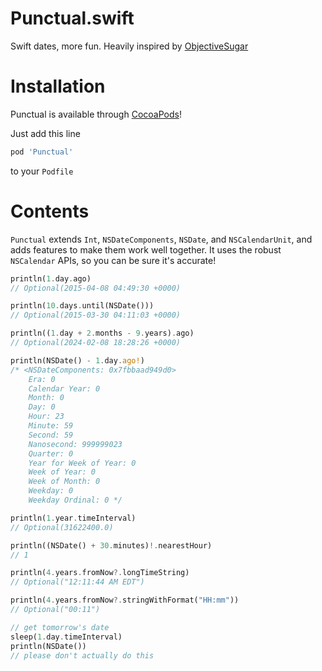 # Punctual.swift
Swift dates, more fun. Heavily inspired by [ObjectiveSugar](https://github.com/supermarin/objectivesugar)

# Installation
Punctual is available through [CocoaPods](http://cocoapods.org)!

Just add this line
```ruby
pod 'Punctual'
```
to your `Podfile`

# Contents
`Punctual` extends `Int`, `NSDateComponents`, `NSDate`, and `NSCalendarUnit`, and adds features to make them work well together. It uses the robust `NSCalendar` APIs, so you can be sure it's accurate!

```rust
println(1.day.ago)
// Optional(2015-04-08 04:49:30 +0000)

println(10.days.until(NSDate()))
// Optional(2015-03-30 04:11:03 +0000)

println((1.day + 2.months - 9.years).ago)
// Optional(2024-02-08 18:28:26 +0000)

println(NSDate() - 1.day.ago!)
/* <NSDateComponents: 0x7fbbaad949d0>
    Era: 0
    Calendar Year: 0
    Month: 0
    Day: 0
    Hour: 23
    Minute: 59
    Second: 59
    Nanosecond: 999999023
    Quarter: 0
    Year for Week of Year: 0
    Week of Year: 0
    Week of Month: 0
    Weekday: 0
    Weekday Ordinal: 0 */

println(1.year.timeInterval)
// Optional(31622400.0)

println((NSDate() + 30.minutes)!.nearestHour)
// 1

println(4.years.fromNow?.longTimeString)
// Optional("12:11:44 AM EDT")

println(4.years.fromNow?.stringWithFormat("HH:mm"))
// Optional("00:11")

// get tomorrow's date
sleep(1.day.timeInterval)
println(NSDate())
// please don't actually do this
```

